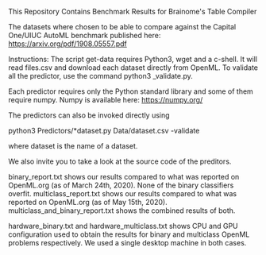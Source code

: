 This Repository Contains Benchmark Results for Brainome's Table Compiler

The datasets where chosen to be able to compare against the Capital One/UIUC AutoML benchmark published here:
https://arxiv.org/pdf/1908.05557.pdf

Instructions:
The script get-data requires Python3, wget and a c-shell. It will read files.csv and download each dataset directly from OpenML. To validate all the predictor, use the command python3 _validate.py.

Each predictor requires only the Python standard library and some of them require numpy.
Numpy is available here: https://numpy.org/

The predictors can also be invoked directly using

python3 Predictors/*dataset.py Data/dataset.csv -validate

where dataset is the name of a dataset.

We also invite you to take a look at the source code of the preditors.

binary_report.txt shows our results compared to what was reported on OpenML.org (as of March 24th, 2020). None of the binary classifiers overfit.
multiclass_report.txt shows our results compared to what was reported on OpenML.org (as of May 15th, 2020). multiclass_and_binary_report.txt shows the combined results of both.

hardware_binary.txt and hardware_multiclass.txt shows CPU and GPU configuration used to obtain the results for binary and multiclass OpenML problems respectively. We used a single desktop machine in both cases. 
